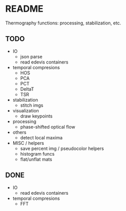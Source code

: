 # README
Thermography functions: processing, stabilization, etc.

## TODO
-  IO
    - json parse
    - read edevis containers
-  temporal compresions
    - HOS
    - PCA
    - PCT
    - DeltaT
    - TSR
-  stabilization
    - stitch imgs
-  visualization
    - draw keypoints
-  processing
    - phase-shifted optical flow
-  others
    - detect local maxima
-  MISC / helpers
    - save percent img / pseudocolor helpers
    - histogram funcs
    - flat/unflat mats

## DONE
-  IO
    - read edevis containers
- temporal compresions
    - FFT